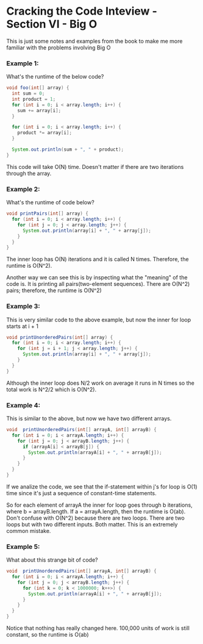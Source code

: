 # Cracking the Code Inteview - Section VI - Big O

This is just some notes and examples from the book to make me more familiar with the problems involving Big O

### Example 1:

What's the runtime of the below code?

```java
void foo(int[] array) {
  int sum = 0;
  int product = 1;
  for (int i = 0; i < array.length; i++) {
    sum += array[i];
  }

  for (int i = 0; i < array.length; i++) {
    product *= array[i];
  }

  System.out.println(sum + ", " + product);
}
```
This code will take O(N) time. Doesn't matter if there are two iterations through the array.


### Example 2:

What's the runtime of code below?
```java
void printPairs(int[] array) {
  for (int i = 0; i < array.length; i++) {
    for (int j = 0; j < array.length; j++) {
      System.out.println(array[i] + ", " + array[j]);
    }
  }
}
```
The inner loop has O(N) iterations and it is called N times. Therefore, the runtime is O(N^2).

Another way we can see this is by inspecting what the "meaning" of the code is. It is printing all pairs(two-element sequences). There are O(N^2) pairs; therefore, the runtime is O(N^2)


### Example 3:

This is very similar code to the above example, but now the inner for loop starts at i + 1
```java
void printUnorderedPairs(int[] array) {
  for (int i = 0; i < array.length; i++) {
    for (int j = i + 1; j < array.length; j++) {
      System.out.println(array[i] + ", " + array[j]);
    }
  }
}
```
Although the inner loop does N/2 work on average it runs in N times so the total work is N^2/2 which is O(N^2).

### Example 4:
This is similar to the above, but now we have two different arrays.
```java
void  printUnorderedPairs(int[] arrayA, int[] arrayB) {
  for (int i = 0; i < arrayA.length; i++) {
    for (int j = 0; j < arrayB.length; j++) {
      if (arrayA[i] < arrayB[j]) {
        System.out.println(arrayA[i] + ", " + arrayB[j]);
      }
    }
  }
}
```
If we analize the code, we see that the if-statement within j's for loop is O(1) time since it's just a sequence of constant-time statements.

So for each element of arrayA the inner for loop goes through b iterations, where b = arrayB.length.
If a = arrayA.length, then the runtime is O(ab). Don't confuse with O(N^2) because there are two loops. There are two loops but with two different inputs. Both matter. This is an extremely common mistake.


### Example 5:
What about this strange bit of code?
```java
void  printUnorderedPairs(int[] arrayA, int[] arrayB) {
  for (int i = 0; i < arrayA.length; i++) {
    for (int j = 0; j < arrayB.length; j++) {      
      for (int k = 0; k < 1000000; k++>) {
        System.out.println(arrayA[i] + ", " + arrayB[j]);
      }
    }
  }
}
```
Notice that nothing has really changed here. 100,000 units of work is still constant, so the runtime is O(ab)